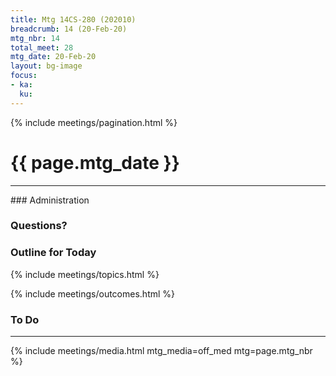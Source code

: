 ```yaml
---
title: Mtg 14CS-280 (202010)
breadcrumb: 14 (20-Feb-20)
mtg_nbr: 14
total_meet: 28
mtg_date: 20-Feb-20
layout: bg-image
focus:
- ka:
  ku:
---
```

{% include meetings/pagination.html %}
<h1 class="text-center">{{ page.mtg_date }}</h1>
<hr />
### Administration

### Questions?

### Outline for Today

{% include meetings/topics.html %}

{% include meetings/outcomes.html %}

### To Do

<hr />
{% include meetings/media.html mtg_media=off_med mtg=page.mtg_nbr %}
